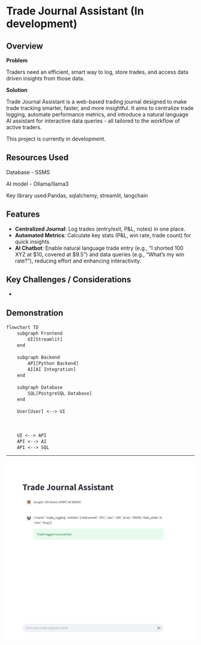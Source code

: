 # Trade Journal Assistant (In development)

## Overview
**Problem**

Traders need an efficient, smart way to log, store trades, and access data driven insights from those data.

**Solution**

Trade Journal Assistant is a web-based trading journal designed to make trade tracking smarter, faster, and more insightful. It aims to centralize trade logging, automate performance metrics, and introduce a natural language AI assistant for interactive data queries - all tailored to the workflow of active traders.

This project is currently in development.

## Resources Used
Database - SSMS

AI model - Ollama/Ilama3

Key library used:Pandas, sqlalchemy, streamlit, langchain



## Features
- **Centralized Journal**: Log trades (entry/exit, P&L, notes) in one place.
- **Automated Metrics**: Calculate key stats (P&L, win rate, trade count) for quick insights.
- **AI Chatbot**: Enable natural language trade entry (e.g., “I shorted 100 XYZ at $10, covered at $9.5”) and data queries (e.g., “What’s my win rate?”), reducing effort and enhancing interactivity.


## Key Challenges / Considerations

- 


## Demonstration

```mermaid
flowchart TD
    subgraph Frontend
        UI[Streamlit]
    end

    subgraph Backend
        API[Python Backend]
        AI[AI Integration]
    end

    subgraph Database
        SQL[PostgreSQL Database]
    end

    User[User] <--> UI



    UI <--> API
    API <--> AI
    API <--> SQL
```

---


![demonstration](demonstration.jpg)
